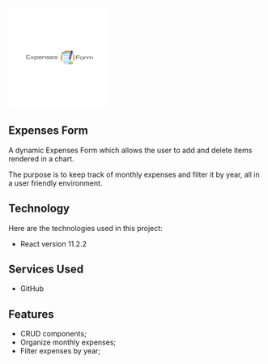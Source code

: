 ![Logo of the project](https://github.com/matheusarb/expensesForm/blob/253cabdc7bf319884d266c69169382812cb933c5/public/readme_images/Logo.png)

## Expenses Form

A dynamic Expenses Form which allows the user to add and delete items rendered in a chart.

The purpose is to keep track of monthly expenses and filter it by year, all in a user friendly environment.

## Technology

Here are the technologies used in this project:

* React version 11.2.2

## Services Used

* GitHub

## Features
  - CRUD components;
  - Organize monthly expenses;
  - Filter expenses by year;
